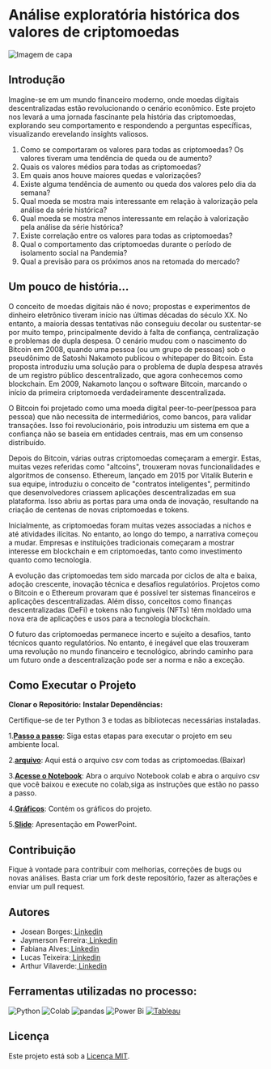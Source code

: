 #  Análise exploratória histórica dos valores de criptomoedas


![Imagem de capa](https://investidorsardinha.r7.com/wp-content/uploads/2021/11/principais-criptomoedas-caracteristicas-valores-e-capitalizacao.jpg)

## Introdução

Imagine-se em um mundo financeiro moderno, onde moedas digitais descentralizadas estão revolucionando o cenário econômico.
Este projeto nos levará a uma jornada fascinante pela história das criptomoedas, explorando seu comportamento e respondendo
a perguntas específicas, visualizando erevelando insights valiosos.


1. Como se comportaram os valores para todas as criptomoedas? Os valores tiveram uma
tendência de queda ou de aumento?
2. Quais os valores médios para todas as criptomoedas?
3. Em quais anos houve maiores quedas e valorizações?
4. Existe alguma tendência de aumento ou queda dos valores pelo dia da semana?
5. Qual moeda se mostra mais interessante em relação à valorização pela análise da série
histórica?
6. Qual moeda se mostra menos interessante em relação à valorização pela análise da série
histórica?
7. Existe correlação entre os valores para todas as criptomoedas?
8. Qual o comportamento das criptomoedas durante o período de isolamento social na Pandemia?
9. Qual a previsão para os próximos anos na retomada do mercado?

## Um pouco de história...

O conceito de moedas digitais não é novo; propostas e experimentos de dinheiro eletrônico tiveram início nas últimas décadas do século XX. No entanto, a maioria dessas tentativas não conseguiu decolar ou sustentar-se por muito tempo, principalmente devido à falta de confiança, centralização e problemas de dupla despesa. O cenário mudou com o nascimento do Bitcoin em 2008, quando uma pessoa (ou um grupo de pessoas) sob o pseudônimo de Satoshi Nakamoto publicou o whitepaper do Bitcoin. Esta proposta introduziu uma solução para o problema de dupla despesa através de um registro público descentralizado, que agora conhecemos como blockchain. Em 2009, Nakamoto lançou o software Bitcoin, marcando o início da primeira criptomoeda verdadeiramente descentralizada.

O Bitcoin foi projetado como uma moeda digital peer-to-peer(pessoa para pessoa) que não necessita de intermediários, como bancos, para validar transações. Isso foi revolucionário, pois introduziu um sistema em que a confiança não se baseia em entidades centrais, mas em um consenso distribuído.

Depois do Bitcoin, várias outras criptomoedas começaram a emergir. Estas, muitas vezes referidas como "altcoins", trouxeram novas funcionalidades e algoritmos de consenso. Ethereum, lançado em 2015 por Vitalik Buterin e sua equipe, introduziu o conceito de "contratos inteligentes", permitindo que desenvolvedores criassem aplicações descentralizadas em sua plataforma. Isso abriu as portas para uma onda de inovação, resultando na criação de centenas de novas criptomoedas e tokens.

Inicialmente, as criptomoedas foram muitas vezes associadas a nichos e até atividades ilícitas. No entanto, ao longo do tempo, a narrativa começou a mudar. Empresas e instituições tradicionais começaram a mostrar interesse em blockchain e em criptomoedas, tanto como investimento quanto como tecnologia.

A evolução das criptomoedas tem sido marcada por ciclos de alta e baixa, adoção crescente, inovação técnica e desafios regulatórios. Projetos como o Bitcoin e o Ethereum provaram que é possível ter sistemas financeiros e aplicações descentralizadas. Além disso, conceitos como finanças descentralizadas (DeFi) e tokens não fungíveis (NFTs) têm moldado uma nova era de aplicações e usos para a tecnologia blockchain.

O futuro das criptomoedas permanece incerto e sujeito a desafios, tanto técnicos quanto regulatórios. No entanto, é inegável que elas trouxeram uma revolução no mundo financeiro e tecnológico, abrindo caminho para um futuro onde a descentralização pode ser a norma e não a exceção.

## Como Executar o Projeto

**Clonar o Repositório:**
**Instalar Dependências:**

Certifique-se de ter Python 3 e todas as bibliotecas necessárias instaladas.

1.**[Passo a passo](https://github.com/Fabiana5308/projeto_grupo_m5_criptomoedas/blob/main/Passo-a-passo/Importa%C3%A7%C3%A3o-e-visualiza%C3%A7%C3%A3o.md)**: Siga estas etapas para executar o projeto em seu ambiente local.

2.**[arquivo](https://github.com/Fabiana5308/projeto_grupo_m5_criptomoedas/tree/main/arquivo%20csv)**: Aqui está o arquivo csv com todas as criptomoedas.(Baixar)

3.**[Acesse o Notebook](https://github.com/Fabiana5308/projeto_grupo_m5_criptomoedas/blob/main/Passo-a-passo/Importa%C3%A7%C3%A3o-e-visualiza%C3%A7%C3%A3o.md)**: Abra o arquivo Notebook colab e abra o arquivo csv que você baixou e execute no colab,siga as instruções que estão no passo a passo.


4.**[Gráficos](https://github.com/Fabiana5308/projeto_grupo_m5_criptomoedas/tree/main/Gr%C3%A1ficos)**: Contém os gráficos do projeto.

5.**[Slide](https://github.com/Fabiana5308/projeto_grupo_m5_criptomoedas/tree/main/Slide)**: Apresentação em PowerPoint.



## Contribuição

Fique à vontade para contribuir com melhorias, correções de bugs ou novas análises. Basta criar um fork deste repositório, fazer as alterações e enviar um pull request.

## Autores

- Josean Borges:[ Linkedin](https://www.linkedin.com/in/joseanplborges/)
- Jaymerson Ferreira:[ Linkedin](https://www.linkedin.com/in/jaymerson-ferreira/)
- Fabiana Alves:[ Linkedin](https://www.linkedin.com/in/fabiana-alves-823333179/)
- Lucas Teixeira:[ Linkedin](https://www.linkedin.com/in/lucstx/)
- Arthur Vilaverde:[ Linkedin](https://www.linkedin.com/in/arthur-vilarverde-dataanalytics/)

## Ferramentas utilizadas no processo:
![Python](https://img.shields.io/badge/Python-3776AB?style=for-the-badge&logo=python&logoColor=white)
![Colab](https://img.shields.io/badge/Colab-F9AB00?style=for-the-badge&logo=googlecolab&color=525252)
![pandas](https://img.shields.io/badge/pandas-150458?style=for-the-badge&logo=pandas&logoColor=white)
![Power Bi](https://img.shields.io/badge/power_bi-F2C811?style=for-the-badge&logo=powerbi&logoColor=black)
<a href='https://github.com/shivamkapasia0' target="_blank"><img alt='Tableau' src='https://img.shields.io/badge/Tableau-E97627?style=for-the-badge&logo=Tableau&logoColor=white'/></a>

## Licença

Este projeto está sob a [Licença MIT](LICENSE).
